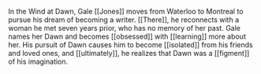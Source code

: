 In the Wind at Dawn, Gale [[Jones]] moves from Waterloo to Montreal to pursue his dream of becoming a writer. [[There]], he reconnects with a woman he met seven years prior, who has no memory of her past. Gale names her Dawn and becomes [[obsessed]] with [[learning]] more about her. His pursuit of Dawn causes him to become [[isolated]] from his friends and loved ones, and [[ultimately]], he realizes that Dawn was a [[figment]] of his imagination. 
